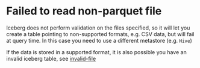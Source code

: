 # Failed to read non-parquet file

Iceberg does not perform validation on the files specified, so it will let you create a table pointing to non-supported formats, e.g. CSV data, but will fail at query time. In this case you need to use a different metastore (e.g. `Hive`)



If the data is stored in a supported format, it is also possible you have an invalid iceberg table, see [invalid-file](../invalid-file)
